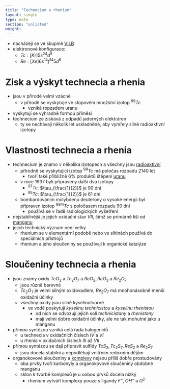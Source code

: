 ```yaml
---
title: "Technecium a rhenium"
layout: single
type: note
section: "unlisted"
weight: 
---
```

- nacházejí se ve skupině [VII.B](/notes/research/chemistry/inorganic-chemistry/periodic-table/group-vii.b)
- elektronové konfigurace:
    - $Tc:[Kr]5s^24d^5$
    - $Re:[Xe]6s^14f^{14}5d^6$
# Zisk a výskyt technecia a rhenia
- jsou v přírodě velmi vzácné
    - v přírodě se vyskytuje ve stopovém množství izotop $^{99}Tc$
        - vzniká ropzadem uranu
- vyskytují se výhradně formou příměsí
- technecium ze získává z odpadů jaderných elektráren
    - ty se nechávají několik let uskladněné, aby vymřely silně radioaktivní izotopy
# Vlastnosti technecia a rhenia
- technecium je známo v několika izotopech a všechny jsou [radioaktivní](/notes/research/chemistry/general-chemistry/radioactivity)
    - přírodně se vyskytující izotop $^{99}Tc$ má poločas rozpadu 2140 let
        - tvoří také přibližně 6% produktů štěpení [uranu](/notes/research/chemistry/inorganic-chemistry/periodic-table/uranium)
    - v roce 1937 byli připraveny další dva izotopy
        - $^{97}Tc$: $\tau_{\frac{1}{2}}$ je 90 dní
        - $^{95}Tc$: $\tau_{\frac{1}{2}}$ je 61 dní
    - bombardováním molybdenu deuterony o vysoké energii byl připraven izotop $^{99m}Tc$ s poločasem rozpadu 90 dní
        - používá se v řadě radiologických vyšetření
- nejstabilnější je jejich oxidační stav $VII$, čímž se primárně liší od [manganu](/notes/research/chemistry/inorganic-chemistry/periodic-table/manganese)
- jejich technický význam není velký
    - rhenium se v elementární podobě nebo ve slitinách používá do speciálních přístrojů
    - rhenium a jeho sloučeniny se používají k organické katalýze
# Sloučeniny technecia a rhenia
- jsou známy oxidy $TcO_2$ a $Tc_2O_7$ a $ReO_2,ReO_3$ a $Re_2O_7$
    - jsou různě barevné
    - $Tc_2O_7$ je velmi silným oxidovadlem, $Re_2O_7$ má mnohonásobně menší oxidační účinky
    - všechny oxidy jsou silně kyselinotvorné
        - ve vodě poskytují _kyselinu technicistou_ a _kyselinu rhenistou_
            - od nich se odvozují jejich soli _technicistany_ a _rhenistany_
            - mají velmi dobré oxidační účinky, ale ne tak mohutné jako u manganu
- přímou syntézou vzniká celá řada halogenidů
    - u technecia v oxidačních číslech $IV$ a $VI$
    - u rhenia v oxidačních číslech $III$ až $VII$
- přímou syntézou se dají připravit sulfidy $TcS_2,Tc_2S_7,ReS_2$ a $Re_2S_7$
    - jsou docela stabilní a nepodléhají vnitřním redoxním dějům
- organokovové sloučeniny a [komplexy](/notes/research/chemistry/inorganic-chemistry/general-inorganic-chemistry/complex-compounds) nejsou příliš dobře prostudovány
    - oba prvky tvoří karbonyly a organokovové sloučeniny obdobné manganu
    - sklon k tvorbě komplexů je u oobou prvků docela nízký
        - rhenium vytváří komplexy pouze s ligandy $F^-,OH^-$ a $O^{2-}$